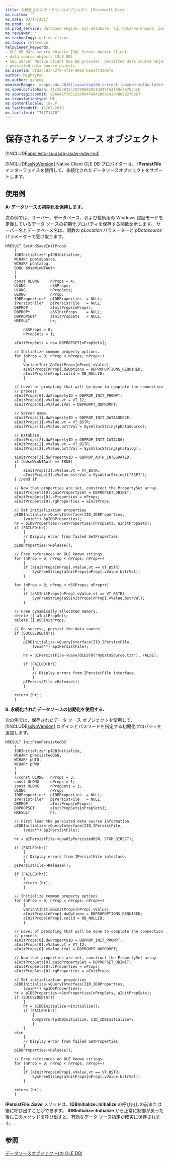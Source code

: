 ```yaml
---
title: 永続化されたデータソースオブジェクト |Microsoft Docs
ms.custom: ''
ms.date: 03/14/2017
ms.prod: sql
ms.prod_service: database-engine, sql-database, sql-data-warehouse, pdw
ms.reviewer: ''
ms.technology: native-client
ms.topic: reference
helpviewer_keywords:
- OLE DB data source objects [SQL Server Native Client]
- data source objects [OLE DB]
- SQL Server Native Client OLE DB provider, persisted data source objects
- persisted data source objects
ms.assetid: dfdacc81-42fe-4f20-8969-bed1f743defe
author: MightyPen
ms.author: genemi
monikerRange: '>=aps-pdw-2016||=azuresqldb-current||=azure-sqldw-latest||>=sql-server-2016||=sqlallproducts-allversions||>=sql-server-linux-2017||=azuresqldb-mi-current'
ms.openlocfilehash: f1c553835cc0380082821dd49f53f69e767baacb
ms.sourcegitcommit: 856e42f7d5125d094fa84390bc43048808276b57
ms.translationtype: MT
ms.contentlocale: ja-JP
ms.lasthandoff: 11/07/2019
ms.locfileid: "73771470"
---
```

# <a name="persisted-data-source-objects"></a>保存されるデータ ソース オブジェクト
[!INCLUDE[appliesto-ss-asdb-asdw-pdw-md](../../includes/appliesto-ss-asdb-asdw-pdw-md.md)]

  [!INCLUDE[ssNoVersion](../../includes/ssnoversion-md.md)] Native Client OLE DB プロバイダーは、 **IPersistFile**インターフェイスを使用して、永続化されたデータソースオブジェクトをサポートします。  
  
## <a name="examples"></a>使用例  
 **A: データソースの初期化を保持します。**  
  
 次の例では、サーバー、データベース、および接続用の Windows 認証モードを定義しているデータ ソースの初期化プロパティを保存する関数を示します。 サーバー名とデータベース名は、関数の *pLocation* パラメーターと *pDatasource* パラメーターで受け取ります。  
  
```  
HRESULT SetAndSaveInitProps  
    (  
    IDBInitialize* pIDBInitialize,  
    WCHAR* pDataSource,  
    WCHAR* pCatalog,  
    BOOL bUseWinNTAuth  
    )  
    {  
    const ULONG     nProps = 4;  
    ULONG           nSSProps;  
    ULONG           nPropSets;  
    ULONG           nProp;  
    IDBProperties*  pIDBProperties  = NULL;  
    IPersistFile*   pIPersistFile   = NULL;  
    DBPROP          aInitProps[nProps];  
    DBPROP*         aSSInitProps    = NULL;  
    DBPROPSET*      aInitPropSets   = NULL;  
    HRESULT         hr;  
  
        nSSProps = 0;  
        nPropSets = 1;  
  
    aInitPropSets = new DBPROPSET[nPropSets];  
  
    // Initialize common property options.  
    for (nProp = 0; nProp < nProps; nProp++)  
        {  
        VariantInit(&aInitProps[nProp].vValue);  
        aInitProps[nProp].dwOptions = DBPROPOPTIONS_REQUIRED;  
        aInitProps[nProp].colid = DB_NULLID;  
        }  
  
    // Level of prompting that will be done to complete the connection  
    // process.  
    aInitProps[0].dwPropertyID = DBPROP_INIT_PROMPT;  
    aInitProps[0].vValue.vt = VT_I2;  
    aInitProps[0].vValue.iVal = DBPROMPT_NOPROMPT;       
  
    // Server name.  
    aInitProps[1].dwPropertyID = DBPROP_INIT_DATASOURCE;      
    aInitProps[1].vValue.vt = VT_BSTR;  
    aInitProps[1].vValue.bstrVal = SysAllocString(pDataSource);  
  
    // Database.  
    aInitProps[2].dwPropertyID = DBPROP_INIT_CATALOG;  
    aInitProps[2].vValue.vt = VT_BSTR;  
    aInitProps[2].vValue.bstrVal = SysAllocString(pCatalog);  
  
    aInitProps[3].dwPropertyID = DBPROP_AUTH_INTEGRATED;  
    if (bUseWinNTAuth == TRUE)  
    {  
        aInitProps[3].vValue.vt = VT_BSTR;  
        aInitProps[3].vValue.bstrVal = SysAllocString(L"SSPI");  
    } //end if  
  
    // Now that properties are set, construct the PropertySet array.  
    aInitPropSets[0].guidPropertySet = DBPROPSET_DBINIT;  
    aInitPropSets[0].cProperties = nProps;  
    aInitPropSets[0].rgProperties = aInitProps;  
  
    // Set initialization properties  
    pIDBInitialize->QueryInterface(IID_IDBProperties,  
        (void**) &pIDBProperties);  
    hr = pIDBProperties->SetProperties(nPropSets, aInitPropSets);  
    if (FAILED(hr))  
        {  
        // Display error from failed SetProperties.  
        }  
    pIDBProperties->Release();  
  
    // Free references on OLE known strings.  
    for (nProp = 0; nProp < nProps; nProp++)  
        {  
        if (aInitProps[nProp].vValue.vt == VT_BSTR)  
            SysFreeString(aInitProps[nProp].vValue.bstrVal);  
        }  
  
    for (nProp = 0; nProp < nSSProps; nProp++)  
        {  
        if (aSSInitProps[nProp].vValue.vt == VT_BSTR)  
            SysFreeString(aSSInitProps[nProp].vValue.bstrVal);  
        }  
  
    // Free dynamically allocated memory.  
    delete [] aInitPropSets;  
    delete [] aSSInitProps;  
  
    // On success, persist the data source.  
    if (SUCCEEDED(hr))  
        {  
        pIDBInitialize->QueryInterface(IID_IPersistFile,  
            (void**) &pIPersistFile);  
  
        hr = pIPersistFile->Save(OLESTR("MyDataSource.txt"), FALSE);  
  
        if (FAILED(hr))  
            {  
            // Display errors from IPersistFile interface.  
            }  
        pIPersistFile->Release();  
        }  
  
    return (hr);  
    }  
```  
  
 **B. 永続化されたデータソースの初期化を使用する:**  
  
 次の例では、保存されたデータ ソース オブジェクトを使用して、[!INCLUDE[ssNoVersion](../../includes/ssnoversion-md.md)] ログインとパスワードを指定する初期化プロパティを追加します。  
  
```  
HRESULT InitFromPersistedDS  
    (  
    IDBInitialize* pIDBInitialize,  
    WCHAR* pPersistedDSN,  
    WCHAR* pUID,  
    WCHAR* pPWD  
    )  
    {  
    //const ULONG   nProps = 3;  
    const ULONG     nProps = 1;  
    const ULONG     nPropSets = 1;  
    ULONG           nProp;  
    IDBProperties*  pIDBProperties  = NULL;  
    IPersistFile*   pIPersistFile   = NULL;  
    DBPROP          aInitProps[nProps];  
    DBPROPSET       aInitPropSets[nPropSets];  
    HRESULT         hr;  
  
    // First load the persisted data source information.  
    pIDBInitialize->QueryInterface(IID_IPersistFile,  
        (void**) &pIPersistFile);  
  
    hr = pIPersistFile->Load(pPersistedDSN, STGM_DIRECT);  
  
    if (FAILED(hr))  
        {  
        // Display errors from IPersistFile interface.  
        }  
    pIPersistFile->Release();  
  
    if (FAILED(hr))  
        {  
        return (hr);  
        }  
  
    // Initialize common property options.  
    for (nProp = 0; nProp < nProps; nProp++)  
        {  
        VariantInit(&aInitProps[nProp].vValue);  
        aInitProps[nProp].dwOptions = DBPROPOPTIONS_REQUIRED;  
        aInitProps[nProp].colid = DB_NULLID;  
        }  
  
    // Level of prompting that will be done to complete the connection  
    // process.  
    aInitProps[0].dwPropertyID = DBPROP_INIT_PROMPT;  
    aInitProps[0].vValue.vt = VT_I2;  
    aInitProps[0].vValue.iVal = DBPROMPT_NOPROMPT;      
  
    // Now that properties are set, construct the PropertySet array.  
    aInitPropSets[0].guidPropertySet = DBPROPSET_DBINIT;  
    aInitPropSets[0].cProperties = nProps;  
    aInitPropSets[0].rgProperties = aInitProps;  
  
    // Set initialization properties  
    pIDBInitialize->QueryInterface(IID_IDBProperties,  
        (void**) &pIDBProperties);  
    hr = pIDBProperties->SetProperties(nPropSets, aInitPropSets);  
    if (SUCCEEDED(hr))  
        {  
        hr = pIDBInitialize->Initialize();  
        if (FAILED(hr))  
            {  
            DumpError(pIDBInitialize, IID_IDBInitialize);  
            }  
        }  
    else  
        {  
        // Display error from failed SetProperties.  
        }  
    pIDBProperties->Release();  
  
    // Free references on OLE known strings.  
    for (nProp = 0; nProp < nProps; nProp++)  
        {  
        if (aInitProps[nProp].vValue.vt == VT_BSTR)  
            SysFreeString(aInitProps[nProp].vValue.bstrVal);  
        }  
  
    return (hr);  
    }  
```  
  
 **IPersistFile::Save** メソッドは、**IDBInitialize::Initialize** の呼び出しの前または後に呼び出すことができます。 **IDBInitialize::Initialize** から正常に制御が戻った後にこのメソッドを呼び出すと、有効なデータ ソース指定が確実に保存されます。  
  
## <a name="see-also"></a>参照  
 [データソースオブジェクト&#40;の OLE DB&#41;](../../relational-databases/native-client-ole-db-data-source-objects/data-source-objects-ole-db.md)  
  
  
